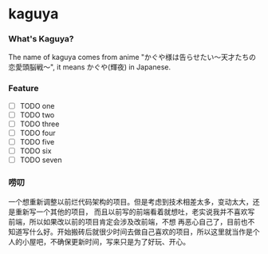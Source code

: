 # kaguya

### What's Kaguya?
The name of kaguya comes from anime "かぐや様は告らせたい～天才たちの恋愛頭脳戦～", it means かぐや(輝夜) in Japanese.

### Feature
- [ ] TODO one
- [ ] TODO two
- [ ] TODO three
- [ ] TODO four
- [ ] TODO five
- [ ] TODO six
- [ ] TODO seven

### 唠叨
一个想重新调整以前烂代码架构的项目。但是考虑到技术相差太多，变动太大，还是重新写一个其他的项目，
而且以前写的前端看着就想吐，老实说我并不喜欢写前端，所以如果改以前的项目肯定会涉及改前端，不想
再恶心自己了，目前也不知道写什么好。开始搬砖后就很少时间去做自己喜欢的项目，所以这里就当作是个
人的小屋吧，不确保更新时间，写来只是为了好玩、开心。

